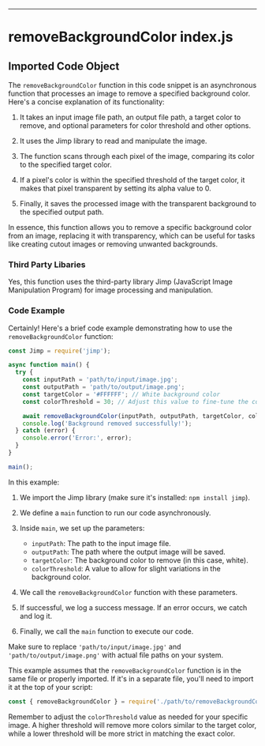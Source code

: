 

  

  

  

  

  

  

  

  
---
# removeBackgroundColor index.js
## Imported Code Object
The `removeBackgroundColor` function in this code snippet is an asynchronous function that processes an image to remove a specified background color. Here's a concise explanation of its functionality:

1. It takes an input image file path, an output file path, a target color to remove, and optional parameters for color threshold and other options.

2. It uses the Jimp library to read and manipulate the image.

3. The function scans through each pixel of the image, comparing its color to the specified target color.

4. If a pixel's color is within the specified threshold of the target color, it makes that pixel transparent by setting its alpha value to 0.

5. Finally, it saves the processed image with the transparent background to the specified output path.

In essence, this function allows you to remove a specific background color from an image, replacing it with transparency, which can be useful for tasks like creating cutout images or removing unwanted backgrounds.

### Third Party Libaries

Yes, this function uses the third-party library Jimp (JavaScript Image Manipulation Program) for image processing and manipulation.

### Code Example

Certainly! Here's a brief code example demonstrating how to use the `removeBackgroundColor` function:

```javascript
const Jimp = require('jimp');

async function main() {
  try {
    const inputPath = 'path/to/input/image.jpg';
    const outputPath = 'path/to/output/image.png';
    const targetColor = '#FFFFFF'; // White background color
    const colorThreshold = 30; // Adjust this value to fine-tune the color matching

    await removeBackgroundColor(inputPath, outputPath, targetColor, colorThreshold);
    console.log('Background removed successfully!');
  } catch (error) {
    console.error('Error:', error);
  }
}

main();
```

In this example:

1. We import the Jimp library (make sure it's installed: `npm install jimp`).

2. We define a `main` function to run our code asynchronously.

3. Inside `main`, we set up the parameters:
   - `inputPath`: The path to the input image file.
   - `outputPath`: The path where the output image will be saved.
   - `targetColor`: The background color to remove (in this case, white).
   - `colorThreshold`: A value to allow for slight variations in the background color.

4. We call the `removeBackgroundColor` function with these parameters.

5. If successful, we log a success message. If an error occurs, we catch and log it.

6. Finally, we call the `main` function to execute our code.

Make sure to replace `'path/to/input/image.jpg'` and `'path/to/output/image.png'` with actual file paths on your system.

This example assumes that the `removeBackgroundColor` function is in the same file or properly imported. If it's in a separate file, you'll need to import it at the top of your script:

```javascript
const { removeBackgroundColor } = require('./path/to/removeBackgroundColor');
```

Remember to adjust the `colorThreshold` value as needed for your specific image. A higher threshold will remove more colors similar to the target color, while a lower threshold will be more strict in matching the exact color.


  